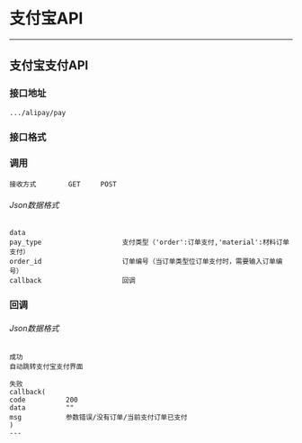 # 支付宝API #

---

## 支付宝支付API ##
### 接口地址


```
.../alipay/pay
```

### 接口格式

### 调用 

```
接收方式        GET     POST
```

###### Json数据格式
```
data
pay_type                    支付类型（'order':订单支付,'material':材料订单支付）
order_id                    订单编号（当订单类型位订单支付时，需要输入订单编号）
callback                    回调
```

### 回调
###### Json数据格式

```
成功
自动跳转支付宝支付界面
```

```
失败
callback(
code          200
data          ""
msg           参数错误/没有订单/当前支付订单已支付
)
---
